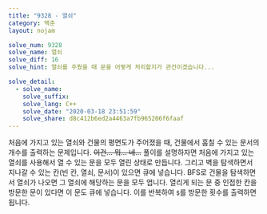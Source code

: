 ```yaml
---
title: "9328 - 열쇠"
category: 백준
layout: nojam

solve_num: 9328
solve_name: 열쇠
solve_diff: 16
solve_hint: 열쇠를 주웠을 때 문을 어떻게 처리할지가 관건이겠습니다...

solve_detail:
  - solve_name:
    solve_suffix:
    solve_lang: C++
    solve_date: "2020-03-18 23:51:59"
    solve_share: d8c412b6ed2a4463a7fb965206f6faaf
---
```


처음에 가지고 있는 열쇠와 건물의 평면도가 주어졌을 때, 건물에서 훔칠 수 있는 문서의 개수를 출력하는 문제입니다. ~~이건... 뭐... 네...~~ 풀이를 설명하자면 처음에 가지고 있는 열쇠를 사용해서 열 수 있는 문을 모두 열린 상태로 만듭니다. 그리고 벽을 탐색하면서 지나갈 수 있는 칸(빈 칸, 열쇠, 문서)이 있으면 큐에 넣습니다. BFS로 건물을 탐색하면서 열쇠가 나오면 그 열쇠에 해당하는 문을 모두 엽니다. 열리게 되는 문 중 인접한 칸을 방문한 문이 있다면 이 문도 큐에 넣습니다. 이를 반복하여 `$`를 방문한 횟수를 출력하면 됩니다.
